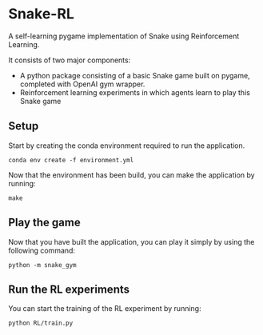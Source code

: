 # Snake-RL
A self-learning pygame implementation of Snake using Reinforcement Learning.

It consists of two major components:
- A python package consisting of a basic Snake game built on pygame, completed with OpenAI gym wrapper.
- Reinforcement learning experiments in which agents learn to play this Snake game

## Setup

Start by creating the conda environment required to run the application.
```
conda env create -f environment.yml
```

Now that the environment has been build, you can make the application by running:
```
make
```

## Play the game

Now that you have built the application, you can play it simply by using the following command:
```
python -m snake_gym
```

## Run the RL experiments

You can start the training of the RL experiment by running:
```
python RL/train.py
```
